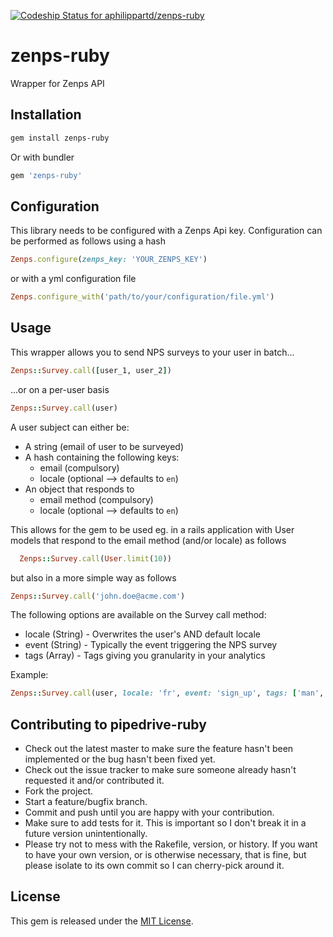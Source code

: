 [![Codeship Status for aphilippartd/zenps-ruby](https://app.codeship.com/projects/beb50360-2413-0137-0f16-0e0a32caa97a/status?branch=master)](https://app.codeship.com/projects/330078)

# zenps-ruby

Wrapper for Zenps API

## Installation
```sh
gem install zenps-ruby
```

Or with bundler

```ruby
gem 'zenps-ruby'
```


## Configuration

This library needs to be configured with a Zenps Api key. Configuration can be performed as follows using a hash

```ruby
Zenps.configure(zenps_key: 'YOUR_ZENPS_KEY')
```

or with a yml configuration file

```ruby
Zenps.configure_with('path/to/your/configuration/file.yml')
```

## Usage

This wrapper allows you to send NPS surveys to your user in batch...

```ruby
Zenps::Survey.call([user_1, user_2])
```

...or on a per-user basis

```ruby
Zenps::Survey.call(user)
```

A user subject can either be:

  - A string (email of user to be surveyed)
  - A hash containing the following keys:
    - email (compulsory)
    - locale (optional --> defaults to `en`)
  - An object that responds to
    - email method (compulsory)
    - locale (optional --> defaults to `en`)

This allows for the gem to be used eg. in a rails application with User models that respond to the email method (and/or locale) as follows

```ruby
  Zenps::Survey.call(User.limit(10))
```

but also in a more simple way as follows

```ruby
Zenps::Survey.call('john.doe@acme.com')
```

The following options are available on the Survey call method:

  - locale (String) - Overwrites the user's AND default locale
  - event (String) - Typically the event triggering the NPS survey
  - tags (Array) - Tags giving you granularity in your analytics

Example:

```ruby
Zenps::Survey.call(user, locale: 'fr', event: 'sign_up', tags: ['man', 'facebook'])
```


## Contributing to pipedrive-ruby

* Check out the latest master to make sure the feature hasn't been implemented or the bug hasn't been fixed yet.
* Check out the issue tracker to make sure someone already hasn't requested it and/or contributed it.
* Fork the project.
* Start a feature/bugfix branch.
* Commit and push until you are happy with your contribution.
* Make sure to add tests for it. This is important so I don't break it in a future version unintentionally.
* Please try not to mess with the Rakefile, version, or history. If you want to have your own version, or is otherwise necessary, that is fine, but please isolate to its own commit so I can cherry-pick around it.

## License

This gem is released under the [MIT License](http://www.opensource.org/licenses/MIT).
